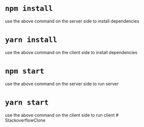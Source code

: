 # `npm install`
use the above command on the server side to install dependencies

# `yarn install`
use the above command on the client side to install dependencies

# `npm start`
use the above command on the server side to run server

# `yarn start`
use the above command on the client side to run client
#   S t a c k o v e r f l o w C l o n e  
 
